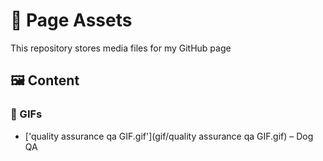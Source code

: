 # 📂 Page Assets

This repository stores media files for my GitHub page

## 🖼️ Content

### 📌 GIFs
- ['quality assurance qa GIF.gif'](gif/quality assurance qa GIF.gif) – Dog QA   


